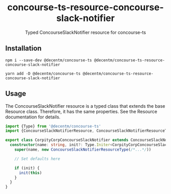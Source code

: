 <h1 align="center">
  concourse-ts-resource-concourse-slack-notifier
</h1>

<div align="center">

  Typed ConcourseSlackNotifier resource for concourse-ts
</div>

## Installation

`npm i --save-dev @decentm/concourse-ts @decentm/concourse-ts-resource-concourse-slack-notifier`

`yarn add -D @decentm/concourse-ts @decentm/concourse-ts-resource-concourse-slack-notifier`

## Usage

The ConcourseSlackNotifier resource is a typed class that extends the base Resource class.
Therefore, it has the same properties. See the Resource documentation for details.

```typescript
import {Type} from '@decentm/concourse-ts'
import {ConcourseSlackNotifierResource, ConcourseSlackNotifierResourceType} from '@decentm/concourse-ts-resource-concourse-slack-notifier'

export class CorpityCorpConcourseSlackNotifier extends ConcourseSlackNotifierResource {
  constructor(name: string, init?: Type.Initer<CorpityCorpConcourseSlackNotifier>) {
    super(name, new ConcourseSlackNotifierResourceType(/*...*/))

    // Set defaults here

    if (init) {
      init(this)
    }
  }
}
```
